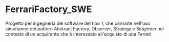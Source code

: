 # FerrariFactory_SWE
Progetto per ingegneria del software del tipo 1, che consiste nell'uso simultaneo dei pattern Abstract Factory, Observer, Strategy e Singleton nel contesto di un acquirente che è interessato all'acquisto di una Ferrari.
